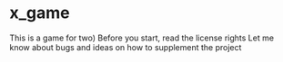# x_game
This is a game for two) 
Before you start, read the license rights
Let me know about bugs and ideas on how to supplement the project
